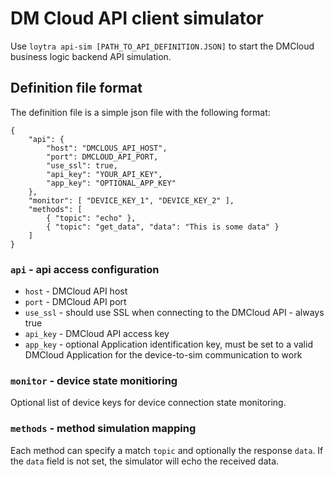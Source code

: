 # DM Cloud API client simulator
Use `loytra api-sim [PATH_TO_API_DEFINITION.JSON]` to start the DMCloud business logic backend API simulation.

## Definition file format
The definition file is a simple json file with the following format:
```
{
    "api": {
        "host": "DMCLOUS_API_HOST",
        "port": DMCLOUD_API_PORT,
        "use_ssl": true,
        "api_key": "YOUR_API_KEY",
        "app_key": "OPTIONAL_APP_KEY"
    },
    "monitor": [ "DEVICE_KEY_1", "DEVICE_KEY_2" ],
    "methods": [
        { "topic": "echo" },
        { "topic": "get_data", "data": "This is some data" }
    ]
}
```

### `api` - api access configuration
  - `host` - DMCloud API host
  - `port` - DMCloud API port
  - `use_ssl` - should use SSL when connecting to the DMCloud API - always true
  - `api_key` - DMCloud API access key
  - `app_key` - optional Application identification key, must be set to a valid DMCloud Application for the device-to-sim communication to work

### `monitor` - device state monitioring
Optional list of device keys for device connection state monitoring.

### `methods` - method simulation mapping
Each method can specify a match `topic` and optionally the response `data`. If the `data` field is not set, the simulator will echo the received data.
